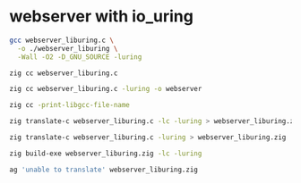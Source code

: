 # webserver with io_uring

```sh
gcc webserver_liburing.c \
  -o ./webserver_liburing \
  -Wall -O2 -D_GNU_SOURCE -luring
```

```sh
zig cc webserver_liburing.c
```

```sh
zig cc webserver_liburing.c -luring -o webserver
```

```sh
zig cc -print-libgcc-file-name
```

```sh
zig translate-c webserver_liburing.c -lc -luring > webserver_liburing.zig
```

```sh
zig translate-c webserver_liburing.c -luring > webserver_liburing.zig
```

```sh
zig build-exe webserver_liburing.zig -lc -luring
```

```sh
ag 'unable to translate' webserver_liburing.zig
```